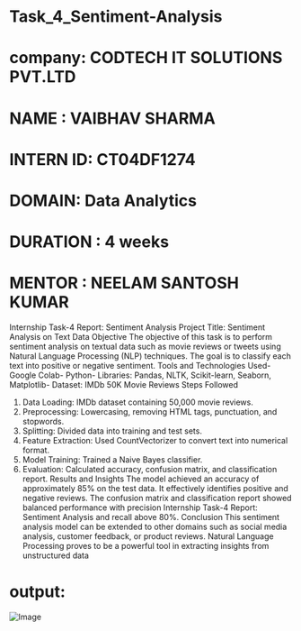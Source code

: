 # Task_4_Sentiment-Analysis
# company: CODTECH IT SOLUTIONS PVT.LTD
# NAME : VAIBHAV SHARMA
# INTERN ID: CT04DF1274
# DOMAIN: Data Analytics
# DURATION : 4 weeks
# MENTOR : NEELAM SANTOSH KUMAR

Internship Task-4 Report: Sentiment Analysis
 Project Title: Sentiment Analysis on Text Data
 Objective
 The objective of this task is to perform sentiment analysis on textual data such as movie reviews or tweets
 using Natural Language Processing (NLP) techniques. The goal is to classify each text into positive or
 negative sentiment.
 Tools and Technologies Used- Google Colab- Python- Libraries: Pandas, NLTK, Scikit-learn, Seaborn, Matplotlib- Dataset: IMDb 50K Movie Reviews
 Steps Followed
 1. Data Loading: IMDb dataset containing 50,000 movie reviews.
 2. Preprocessing: Lowercasing, removing HTML tags, punctuation, and stopwords.
 3. Splitting: Divided data into training and test sets.
 4. Feature Extraction: Used CountVectorizer to convert text into numerical format.
 5. Model Training: Trained a Naive Bayes classifier.
 6. Evaluation: Calculated accuracy, confusion matrix, and classification report.
 Results and Insights
 The model achieved an accuracy of approximately 85% on the test data. It effectively identifies positive and
 negative reviews. The confusion matrix and classification report showed balanced performance with precision
Internship Task-4 Report: Sentiment Analysis
 and recall above 80%.
 Conclusion
 This sentiment analysis model can be extended to other domains such as social media analysis, customer
 feedback, or product reviews. Natural Language Processing proves to be a powerful tool in extracting insights
 from unstructured data


# output:  

![Image](https://github.com/user-attachments/assets/57493658-4068-4a22-b6e9-538ed1338974)
